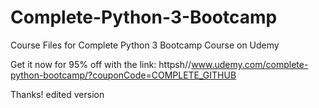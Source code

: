 # Complete-Python-3-Bootcamp
Course Files for Complete Python 3 Bootcamp Course on Udemy


Get it now for 95% off with the link:
httpsh//www.udemy.com/complete-python-bootcamp/?couponCode=COMPLETE_GITHUB

Thanks!
edited version

